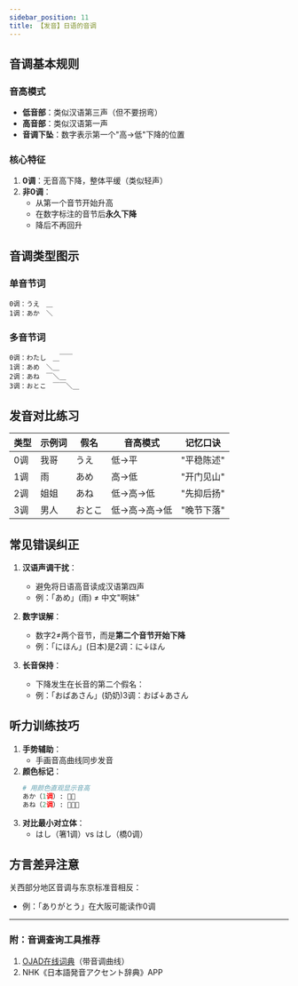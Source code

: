 ```yaml
---
sidebar_position: 11
title: 【发音】日语的音调
---
```


## 音调基本规则
### 音高模式
- **低音部**：类似汉语第三声（但不要拐弯）
- **高音部**：类似汉语第一声
- **音调下坠**：数字表示第一个"高→低"下降的位置

### 核心特征
1. **0调**：无音高下降，整体平缓（类似轻声）
2. **非0调**：
   - 从第一个音节开始升高
   - 在数字标注的音节后**永久下降**
   - 降后不再回升

## 音调类型图示
### 单音节词
```text
0调：うえ　＿
1调：あか　＼
```

### 多音节词
```text
0调：わたし　＿￣￣
1调：あめ　＼＿
2调：あね　￣＼＿
3调：おとこ　￣￣＼＿
```

## 发音对比练习
| 类型 | 示例词 | 假名 | 音高模式 | 记忆口诀 |
|------|--------|------|----------|----------|
| 0调 | 我哥 | うえ | 低→平 | "平稳陈述" |
| 1调 | 雨 | あめ | 高→低 | "开门见山" |
| 2调 | 姐姐 | あね | 低→高→低 | "先抑后扬" |
| 3调 | 男人 | おとこ | 低→高→高→低 | "晚节下落" |

## 常见错误纠正
1. **汉语声调干扰**：
   - 避免将日语高音读成汉语第四声
   - 例：「あめ」(雨) ≠ 中文"啊妹"

2. **数字误解**：
   - 数字2≠两个音节，而是**第二个音节开始下降**
   - 例：「にほん」(日本)是2调：に↓ほん

3. **长音保持**：
   - 下降发生在长音的第二个假名：
   - 例：「おばあさん」(奶奶)3调：おば↓あさん

## 听力训练技巧
1. **手势辅助**：
   - 手画音高曲线同步发音
2. **颜色标记**：
   ```python
   # 用颜色直观显示音高
   あか（1调）: 🔴🔵
   あね（2调）: 🔵🔴🔵
   ```
3. **对比最小对立体**：
   - はし（箸1调）vs はし（橋0调）

## 方言差异注意
关西部分地区音调与东京标准音相反：
- 例：「ありがとう」在大阪可能读作0调

---

### 附：音调查询工具推荐
1. [OJAD在线词典](https://www.gavo.t.u-tokyo.ac.jp/ojad/)（带音调曲线）
2. NHK《日本語発音アクセント辞典》APP

